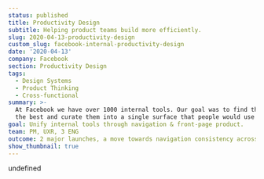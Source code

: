 ```yaml
---
status: published
title: Productivity Design
subtitle: Helping product teams build more efficiently.
slug: 2020-04-13-productivity-design
custom_slug: facebook-internal-productivity-design
date: '2020-04-13'
company: Facebook
section: Productivity Design
tags:
  - Design Systems
  - Product Thinking
  - Cross-functional
summary: >-
  At Facebook we have over 1000 internal tools. Our goal was to find the best of
  the best and curate them into a single surface that people would use daily.
goal: Unify internal tools through navigation & front-page product.
team: PM, UXR, 3 ENG
outcome: 2 major launches, a move towards navigation consistency across all tools.
show_thumbnail: true
---
```

undefined